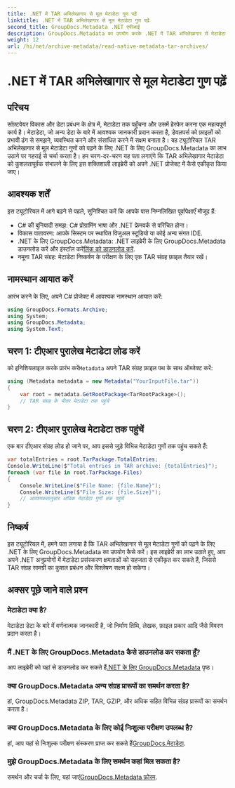 ```yaml
---
title: .NET में TAR अभिलेखागार से मूल मेटाडेटा गुण पढ़ें
linktitle: .NET में TAR अभिलेखागार से मूल मेटाडेटा गुण पढ़ें
second_title: GroupDocs.Metadata .NET एपीआई
description: GroupDocs.Metadata का उपयोग करके .NET में TAR अभिलेखागार से मेटाडेटा निकालने का तरीका जानें। यह ट्यूटोरियल चरण-दर-चरण प्रक्रिया में आपका मार्गदर्शन करता है।
weight: 12
url: /hi/net/archive-metadata/read-native-metadata-tar-archives/
---
```


# .NET में TAR अभिलेखागार से मूल मेटाडेटा गुण पढ़ें

## परिचय
सॉफ़्टवेयर विकास और डेटा प्रबंधन के क्षेत्र में, मेटाडेटा तक पहुँचना और उसमें हेरफेर करना एक महत्वपूर्ण कार्य है। मेटाडेटा, जो अन्य डेटा के बारे में आवश्यक जानकारी प्रदान करता है, डेवलपर्स को फ़ाइलों को प्रभावी ढंग से समझने, व्यवस्थित करने और संसाधित करने में सक्षम बनाता है। यह ट्यूटोरियल TAR अभिलेखागार से मूल मेटाडेटा गुणों को पढ़ने के लिए .NET के लिए GroupDocs.Metadata का लाभ उठाने पर गहराई से चर्चा करता है। हम चरण-दर-चरण यह पता लगाएंगे कि TAR अभिलेखागार मेटाडेटा को कुशलतापूर्वक संभालने के लिए इस शक्तिशाली लाइब्रेरी को अपने .NET प्रोजेक्ट में कैसे एकीकृत किया जाए।
## आवश्यक शर्तें
इस ट्यूटोरियल में आगे बढ़ने से पहले, सुनिश्चित करें कि आपके पास निम्नलिखित पूर्वापेक्षाएँ मौजूद हैं:
- C# की बुनियादी समझ: C# प्रोग्रामिंग भाषा और .NET फ्रेमवर्क से परिचित होना।
- विकास वातावरण: आपके सिस्टम पर स्थापित विजुअल स्टूडियो या कोई अन्य संगत IDE.
-  .NET के लिए GroupDocs.Metadata: .NET लाइब्रेरी के लिए GroupDocs.Metadata डाउनलोड करें और इंस्टॉल करें[लिंक को डाउनलोड करें](https://releases.groupdocs.com/metadata/net/).
- नमूना TAR संग्रह: मेटाडेटा निष्कर्षण के परीक्षण के लिए एक TAR संग्रह फ़ाइल तैयार रखें।

## नामस्थान आयात करें
आरंभ करने के लिए, अपने C# प्रोजेक्ट में आवश्यक नामस्थान आयात करें:
```csharp
using GroupDocs.Formats.Archive;
using System;
using GroupDocs.Metadata;
using System.Text;
```
## चरण 1: टीएआर पुरालेख मेटाडेटा लोड करें
 को इनिशियलाइज़ करके प्रारंभ करें`Metadata` अपने TAR संग्रह फ़ाइल पथ के साथ ऑब्जेक्ट करें:
```csharp
using (Metadata metadata = new Metadata("YourInputFile.tar"))
{
    var root = metadata.GetRootPackage<TarRootPackage>();
    // TAR संग्रह के भीतर मेटाडेटा तक पहुंचें
}
```
## चरण 2: टीएआर पुरालेख मेटाडेटा तक पहुंचें
एक बार टीएआर संग्रह लोड हो जाने पर, आप इससे जुड़े विभिन्न मेटाडेटा गुणों तक पहुंच सकते हैं:
```csharp
var totalEntries = root.TarPackage.TotalEntries;
Console.WriteLine($"Total entries in TAR archive: {totalEntries}");
foreach (var file in root.TarPackage.Files)
{
    Console.WriteLine($"File Name: {file.Name}");
    Console.WriteLine($"File Size: {file.Size}");
    // आवश्यकतानुसार अधिक मेटाडेटा गुणों तक पहुंचें
}
```

## निष्कर्ष
इस ट्यूटोरियल में, हमने पता लगाया है कि TAR अभिलेखागार से मूल मेटाडेटा गुणों को पढ़ने के लिए .NET के लिए GroupDocs.Metadata का उपयोग कैसे करें। इस लाइब्रेरी का लाभ उठाते हुए, आप अपने .NET अनुप्रयोगों में मेटाडेटा प्रसंस्करण क्षमताओं को सहजता से एकीकृत कर सकते हैं, जिससे TAR संग्रह सामग्री का कुशल प्रबंधन और विश्लेषण सक्षम हो सकेगा।

## अक्सर पूछे जाने वाले प्रश्न
### मेटाडेटा क्या है?
मेटाडेटा डेटा के बारे में वर्णनात्मक जानकारी है, जो निर्माण तिथि, लेखक, फ़ाइल प्रकार आदि जैसे विवरण प्रदान करता है।
### मैं .NET के लिए GroupDocs.Metadata कैसे डाउनलोड कर सकता हूँ?
 आप लाइब्रेरी को यहां से डाउनलोड कर सकते हैं[.NET के लिए GroupDocs.Metadata](https://releases.groupdocs.com/metadata/net/) पृष्ठ।
### क्या GroupDocs.Metadata अन्य संग्रह प्रारूपों का समर्थन करता है?
हां, GroupDocs.Metadata ZIP, TAR, GZIP, और अधिक सहित विभिन्न संग्रह प्रारूपों का समर्थन करता है।
### क्या GroupDocs.Metadata के लिए कोई निःशुल्क परीक्षण उपलब्ध है?
 हां, आप यहां से निःशुल्क परीक्षण संस्करण प्राप्त कर सकते हैं[GroupDocs.मेटाडेटा](https://releases.groupdocs.com/).
### मुझे GroupDocs.Metadata के लिए समर्थन कहां मिल सकता है?
 समर्थन और चर्चा के लिए, यहां जाएं[GroupDocs.Metadata फ़ोरम](https://forum.groupdocs.com/c/metadata/14).